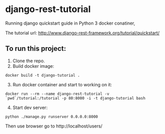 # django-rest-tutorial
Running django quickstart guide in Python 3 docker conatiner,

The tutorial url:
http://www.django-rest-framework.org/tutorial/quickstart/

To run this project:
---
1. Clone the repo.
2. Build docker image:
```
docker build -t django-tutorial .
```
3. Run docker container and start to working on it:
```
docker run --rm --name django-rest-tutorial -v `pwd`/tutorial:/tutorial -p 80:8000 -i -t django-tutorial bash
```
4. Start dev server:
```
python ./manage.py runserver 0.0.0.0:8000
```

Then use browser go to http://localhost/users/